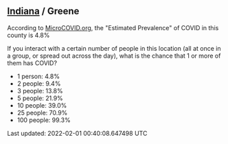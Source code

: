 
## [Indiana](/united-states/indiana) / Greene

According to [MicroCOVID.org](http://microcovid.org),
the "Estimated Prevalence" of COVID in this county is 4.8%

If you interact with a certain number of people in this location
(all at once in a group, or spread out across the day), what is the chance that
1 or more of them has COVID?

- 1 person: 4.8%
- 2 people: 9.4%
- 3 people: 13.8%
- 5 people: 21.9%
- 10 people: 39.0%
- 25 people: 70.9%
- 100 people: 99.3%

Last updated: 2022-02-01 00:40:08.647498 UTC
